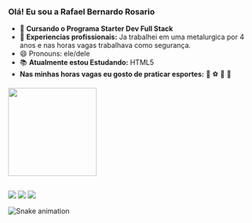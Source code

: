### Olá! Eu sou a Rafael Bernardo Rosario




- 🌱 <strong> Cursando o  Programa Starter Dev Full Stack </strong> 
- 💼 <strong> Experiencias profissionais:</strong> Ja trabalhei em uma metalurgica por 4 anos e nas horas vagas trabalhava como segurança.
- 😄 Pronouns: ele/dele
- 📚 <strong> Atualmente estou Estudando:</strong> HTML5 
- <strong> Nas minhas horas vagas eu gosto de praticar esportes:</strong> 🏀 ⚽ 🏈 🥋


<div>
  <a href="https://beacons.ai/bernardo-rafa">
  <img height="180em" src="https://github-readme-stats.vercel.app/api?username=bernardo-rafa&show_icons=true&theme=dark&include_all_commits=true&count_private=true"/>
</div>
  

  
</div>
  
##
 
  <div>
  <a href="https://instagram.com/rafa_bernado" target="_blank"><img src="https://img.shields.io/badge/-Instagram-%23E4405F?style=for-the-badge&logo=instagram&logoColor=white" target="_blank"></a>
  <a href = "mailto:rafa02bernardo@gmail.com"><img src="https://img.shields.io/badge/Gmail-D14836?style=for-the-badge&logo=gmail&logoColor=white" target="_blank"></a>
  <a href="https://www.linkedin.com/in/rafael-bernardo-45875016a" target="_blank"><img src="https://img.shields.io/badge/-LinkedIn-%230077B5?style=for-the-badge&logo=linkedin&logoColor=white" target="_blank"></a>   
  
</div>

![Snake animation](https://github.com/rafaballerini2/rafaballerini2/blob/output/github-contribution-grid-snake.svg)
